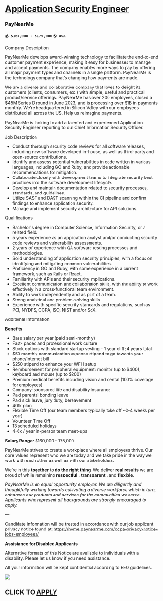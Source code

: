 # [Application Security Engineer](https://www.remotewlb.com/apply/application-security-engineer-84883)  
### PayNearMe  
#### `💰 $160,000 - $175,000` `🌎 USA`  
  
  

Company Description

PayNearMe develops award-winning technology to facilitate the end-to-end customer payment experience, making it easy for businesses to manage and accept payments. The company enables more ways to pay by offering all major payment types and channels in a single platform. PayNearMe is the technology company that’s changing how payments are made.  
  
We are a diverse and collaborative company that loves to delight its customers (clients, consumers, etc.) with simple, useful and practical product/service offerings. PayNearMe has over 200 employees, closed a $45M Series D round in June 2023, and is processing over $1B in payments monthly. We’re headquartered in Silicon Valley with our employees distributed all across the US. Help us reimagine payments.  
  
PayNearMe is looking to add a talented and experienced Application Security Engineer reporting to our Chief Information Security Officer.

  
  

Job Description

  * Conduct thorough security code reviews for all software releases, including new software developed in-house, as well as third-party and open-source contributions.
  * Identify and assess potential vulnerabilities in code written in various languages, including GO and Ruby, and provide actionable recommendations for mitigation.
  * Collaborate closely with development teams to integrate security best practices into the software development lifecycle.
  * Develop and maintain documentation related to security processes, standards, and guidelines.
  * Utilize SAST and DAST scanning within the CI pipeline and confirm findings to enhance application security.
  * Manage and implement security architecture for API solutions.

  
  

Qualifications

  * Bachelor's degree in Computer Science, Information Security, or a related field.
  * 5 years experience as an application analyst and/or conducting security code reviews and vulnerability assessments.
  * 2 years of experience with QA software testing processes and methodologies.
  * Solid understanding of application security principles, with a focus on identifying and mitigating common vulnerabilities.
  * Proficiency in GO and Ruby, with some experience in a current framework, such as Rails or React.
  * Familiarity with APIs and their security implications.
  * Excellent communication and collaboration skills, with the ability to work effectively in a cross-functional team environment.
  * Ability to work independently and as part of a team.
  * Strong analytical and problem-solving skills.
  * Experience with specific security standards and regulations, such as PCI, NYDFS, CCPA, ISO, NIST and/or SoX.

  
  

Additional Information

 **Benefits**

  * Base salary per year (paid semi-monthly)
  * Fast- paced and professional work culture
  * Stock options with standard startup vesting - 1 year cliff; 4 years total
  * $50 monthly communication expense stipend to go towards your phone/internet bill
  * $250 stipend to enhance your WFH setup
  * Reimbursement for peripheral equipment: monitor (up to $400), keyboard and mouse (up to $200)
  * Premium medical benefits including vision and dental (100% coverage for employees)
  * Company-sponsored life and disability insurance
  * Paid parental bonding leave
  * Paid sick leave, jury duty, bereavement
  * 401k plan
  * Flexible Time Off (our team members typically take off ~3-4 weeks per year)
  * Volunteer Time Off
  * 13 scheduled holidays
  * 4-6x / year in-person team meet-ups 

**Salary Range:** $160,000 - 175,000

  
PayNearMe strives to create a workplace where all employees thrive. Our core values represent who we are today and we take pride in the way we work with each other as well as with our stakeholders.

We’re in this **together** to **do the right thing**. We deliver **real results** we are proud of while remaining **respectful** , **transparent** , and **flexible**.

 _PayNearMe is an equal opportunity employer. We are diligently and thoughtfully working towards cultivating a diverse workforce which in turn, enhances our products and services for the communities we serve. Applicants who represent all backgrounds are strongly encouraged to apply._

—

Candidate information will be treated in accordance with our job applicant privacy notice found at: https://home.paynearme.com/ccpa-privacy-notice-jobs-employees/

 **Assistance for Disabled Applicants**

Alternative formats of this Notice are available to individuals with a disability. Please let us know if you need assistance.

All your information will be kept confidential according to EEO guidelines.

![](https://remotive.com/job/track/1903386/blank.gif?source=public_api)  
## CLICK TO [APPLY](https://www.remotewlb.com/apply/application-security-engineer-84883)

